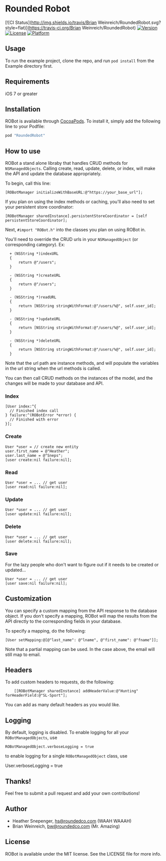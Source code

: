 # Rounded Robot

[![CI Status](http://img.shields.io/travis/Brian Weinreich/RoundedRobot.svg?style=flat)](https://travis-ci.org/Brian Weinreich/RoundedRobot)
[![Version](https://img.shields.io/cocoapods/v/RoundedRobot.svg?style=flat)](http://cocoapods.org/pods/RoundedRobot)
[![License](https://img.shields.io/cocoapods/l/RoundedRobot.svg?style=flat)](http://cocoapods.org/pods/RoundedRobot)
[![Platform](https://img.shields.io/cocoapods/p/RoundedRobot.svg?style=flat)](http://cocoapods.org/pods/RoundedRobot)

## Usage

To run the example project, clone the repo, and run `pod install` from the Example directory first.

## Requirements

iOS 7 or greater

## Installation

ROBot is available through [CocoaPods](http://cocoapods.org). To install
it, simply add the following line to your Podfile:

```ruby
pod "RoundedRobot"
```

## How to use

ROBot a stand alone libraby that handles CRUD methods for `NSManagedObjects`. Calling create, read, update, delete, or index, will make the API and update the database appropriately.

To begin, call this line:

    [ROBotManager initializeWithBaseURL:@"https://your_base_url"];
    
If you plan on using the index methods or caching, you'll also need to set your persistent store coordinator:

    [ROBotManager sharedInstance].persistentStoreCoordinator = [self persistentStoreCoordinator];


Next, `#import "ROBot.h"` into the classes you plan on using ROBot in.

You'll need to override the CRUD urls in your `NSManagedObject` (or corresponding category). Ex:

```
  + (NSString *)indexURL
  {
      return @"/users";
  }

  - (NSString *)createURL
  {
      return @"/users";
  }

  - (NSString *)readURL
  {
      return [NSString stringWithFormat:@"/users/%@", self.user_id];
  }

  - (NSString *)updateURL
  {
      return [NSString stringWithFormat:@"/users/%@", self.user_id];
  }

  - (NSString *)deleteURL
  {
      return [NSString stringWithFormat:@"/users/%@", self.user_id];
  }
```

Note that the url path are instance methods, and will populate the variables in the url string when the url methods is called.

You can then call CRUD methods on the instances of the model, and the changes will be made to your database and API. 

### Index
```
[User index:^{
  // Finished index call
} failure:^(ROBotError *error) {
  // Finished with error
}];
```

### Create
```
User *user = // create new entity
user.first_name = @"Heather";
user.last_name = @"Sneps";
[user create:nil failure:nil];
```

### Read
```
User *user = ... // get user
[user read:nil failure:nil];
```

### Update
```
User *user = ... // get user
[user update:nil failure:nil];
```

### Delete
```
User *user = ... // get user
[user delete:nil failure:nil];
```

### Save
For the lazy people who don't want to figure out if it needs to be created or updated...
```
User *user = ... // get user
[user save:nil failure:nil];
```


## Customization

You can specify a custom mapping from the API response to the database object. If you don't specify a mapping, ROBot will map the results from the API directly to the corresponding fields in your database.

To specify a mapping, do the following:

    [User setMapping:@[@"last_name": @"lname", @"first_name": @"fname"]];

Note that a partial mapping can be used. In the case above, the email will still map to email.


## Headers

To add custom headers to requests, do the following:

        [[ROBotManager sharedInstance] addHeaderValue:@"Hunting" forHeaderField:@"SL-Sport"];

You can add as many default headers as you would like.

## Logging

By default, logging is disabled. To enable logging for all your `ROBotManagedObjects`, use 

    ROBotManagedObject.verboseLogging = true

to enable logging for a single `ROBotManagedObject` class, use

  User.verboseLogging = true

## Thanks!

Feel free to submit a pull request and add your own contributions!



## Author

- Heather Snepenger, hs@roundedco.com (WAAH WAAAH)
- Brian Weinreich, bw@roundedco.com (Mr. Amazing)

## License

ROBot is available under the MIT license. See the LICENSE file for more info.

